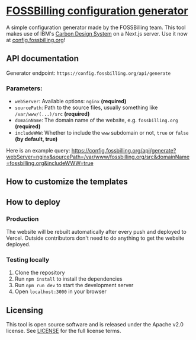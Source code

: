 # [FOSSBilling configuration generator](https://config.fossbilling.org)

A simple configuration generator made by the FOSSBilling team. This tool makes use of IBM's [Carbon Design System](https://carbondesignsystem.com/) on a Next.js server. Use it now at [config.fossbilling.org](https://config.fossbilling.org)!

## API documentation
Generator endpoint: `https://config.fossbilling.org/api/generate`

### Parameters:
- `webServer`: Available options: `nginx` **(required)**
- `sourcePath`: Path to the source files, usually something like `/var/www/(...)/src` **(required)**
- `domainName`: The domain name of the website, e.g. `fossbilling.org` **(required)**
- `includeWWW`: Whether to include the `www` subdomain or not, `true` or `false` **(by default, true)**

Here is an example query: https://config.fossbilling.org/api/generate?webServer=nginx&sourcePath=/var/www/fossbilling.org/src&domainName=fossbilling.org&includeWWW=true

## How to customize the templates

## How to deploy
### Production
The website will be rebuilt automatically after every push and deployed to Vercel. Outside contributors don't need to do anything to get the website deployed.

### Testing locally
1. Clone the repository
2. Run `npm install` to install the dependencies
3. Run `npm run dev` to start the development server
4. Open `localhost:3000` in your browser

## Licensing
This tool is open source software and is released under the Apache v2.0 license. See [LICENSE](LICENSE) for the full license terms.
